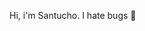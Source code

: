 Hi, i'm Santucho.
I hate bugs 🐛

<!---
Santuchoo/Santuchoo is a ✨ special ✨ repository because its `README.md` (this file) appears on your GitHub profile.
You can click the Preview link to take a look at your changes.
--->

